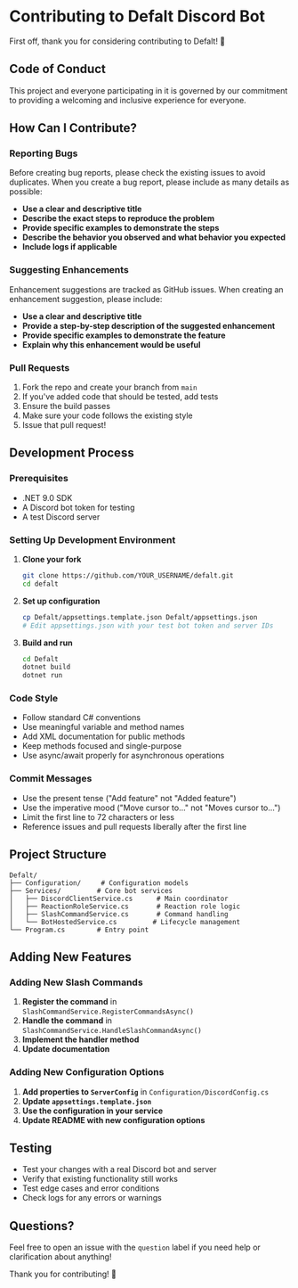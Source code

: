 # Contributing to Defalt Discord Bot

First off, thank you for considering contributing to Defalt! 🎉

## Code of Conduct

This project and everyone participating in it is governed by our commitment to providing a welcoming and inclusive experience for everyone.

## How Can I Contribute?

### Reporting Bugs

Before creating bug reports, please check the existing issues to avoid duplicates. When you create a bug report, please include as many details as possible:

- **Use a clear and descriptive title**
- **Describe the exact steps to reproduce the problem**
- **Provide specific examples to demonstrate the steps**
- **Describe the behavior you observed and what behavior you expected**
- **Include logs if applicable**

### Suggesting Enhancements

Enhancement suggestions are tracked as GitHub issues. When creating an enhancement suggestion, please include:

- **Use a clear and descriptive title**
- **Provide a step-by-step description of the suggested enhancement**
- **Provide specific examples to demonstrate the feature**
- **Explain why this enhancement would be useful**

### Pull Requests

1. Fork the repo and create your branch from `main`
2. If you've added code that should be tested, add tests
3. Ensure the build passes
4. Make sure your code follows the existing style
5. Issue that pull request!

## Development Process

### Prerequisites

- .NET 9.0 SDK
- A Discord bot token for testing
- A test Discord server

### Setting Up Development Environment

1. **Clone your fork**
   ```bash
   git clone https://github.com/YOUR_USERNAME/defalt.git
   cd defalt
   ```

2. **Set up configuration**
   ```bash
   cp Defalt/appsettings.template.json Defalt/appsettings.json
   # Edit appsettings.json with your test bot token and server IDs
   ```

3. **Build and run**
   ```bash
   cd Defalt
   dotnet build
   dotnet run
   ```

### Code Style

- Follow standard C# conventions
- Use meaningful variable and method names
- Add XML documentation for public methods
- Keep methods focused and single-purpose
- Use async/await properly for asynchronous operations

### Commit Messages

- Use the present tense ("Add feature" not "Added feature")
- Use the imperative mood ("Move cursor to..." not "Moves cursor to...")
- Limit the first line to 72 characters or less
- Reference issues and pull requests liberally after the first line

## Project Structure

```
Defalt/
├── Configuration/     # Configuration models
├── Services/         # Core bot services
│   ├── DiscordClientService.cs      # Main coordinator
│   ├── ReactionRoleService.cs       # Reaction role logic
│   ├── SlashCommandService.cs       # Command handling
│   └── BotHostedService.cs         # Lifecycle management
└── Program.cs        # Entry point
```

## Adding New Features

### Adding New Slash Commands

1. **Register the command** in `SlashCommandService.RegisterCommandsAsync()`
2. **Handle the command** in `SlashCommandService.HandleSlashCommandAsync()`
3. **Implement the handler method**
4. **Update documentation**

### Adding New Configuration Options

1. **Add properties to `ServerConfig`** in `Configuration/DiscordConfig.cs`
2. **Update `appsettings.template.json`**
3. **Use the configuration in your service**
4. **Update README with new configuration options**

## Testing

- Test your changes with a real Discord bot and server
- Verify that existing functionality still works
- Test edge cases and error conditions
- Check logs for any errors or warnings

## Questions?

Feel free to open an issue with the `question` label if you need help or clarification about anything!

Thank you for contributing! 🚀
